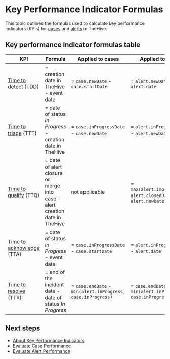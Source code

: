 # Key Performance Indicator Formulas

This topic outlines the formulas used to calculate key performance indicators (KPIs) for [cases](../analyst-corner/cases/about-cases.md) and [alerts](../analyst-corner/alerts/about-alerts.md) in TheHive.

## Key performance indicator formulas table

| KPI | Formula | Applied to cases | Applied to alerts |
|-----------|------------------|-------------------|--------------------|
| [Time to detect](about-key-performance-indicators.md#time-to-detect---tdd) (TDD) | = creation date in TheHive - event date | = `case.newDate` - `case.startDate` | = `alert.newDate` - `alert.date` |
| [Time to triage](about-key-performance-indicators.md#time-to-triage---ttt) (TTT) | = date of status *In Progress* - creation date in TheHive| = `case.inProgressDate` - `case.newDate` | = `alert.inProgressDate` - `alert.newDate` |
| [Time to qualify](about-key-performance-indicators.md#time-to-qualify---ttq) (TTQ) | = date of alert closure or merge into case - alert creation date in TheHive| not applicable | = `max(alert.importedDate, alert.closedDate)` - `alert.newDate` |
| [Time to acknowledge](about-key-performance-indicators.md#time-to-acknowledge---tta) (TTA) | = date of status *In Progress* - event date | = `case.inProgressDate` - `case.startDate` | = `alert.inProgressDate` - `alert.date` |
| [Time to resolve](about-key-performance-indicators.md#time-to-resolve---ttr) (TTR) | = end of the incident date - date of status *In Progress* | = `case.endDate` - `min(alert.inProgress, case.inProgress)` | = `case.endDate` - `min(alert.inProgress, case.inProgress)` |

## Next steps

* [About Key Performance Indicators](about-key-performance-indicators.md)
* [Evaluate Case Performance](measure-case-management-performance.md)
* [Evaluate Alert Performance](measure-alert-management-performance.md)
